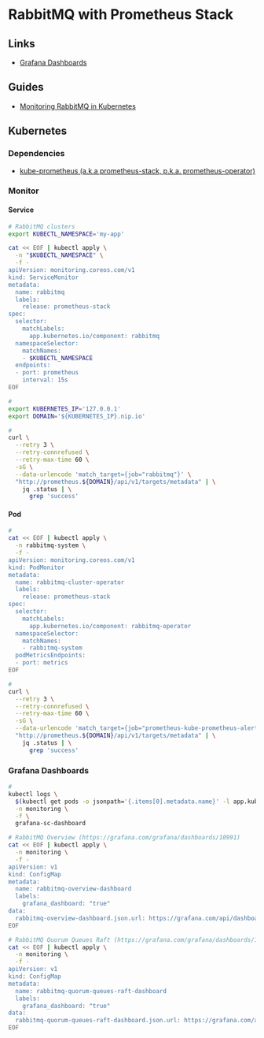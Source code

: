 # RabbitMQ with Prometheus Stack

## Links

- [Grafana Dashboards](https://github.com/rabbitmq/cluster-operator/tree/main/observability/grafana/dashboards)

## Guides

- [Monitoring RabbitMQ in Kubernetes](https://rabbitmq.com/kubernetes/operator/operator-monitoring.html)

## Kubernetes

### Dependencies

- [kube-prometheus (a.k.a prometheus-stack, p.k.a. prometheus-operator)](/prometheus/prometheus-stack.md)

### Monitor

#### Service

```sh
# RabbitMQ clusters
export KUBECTL_NAMESPACE='my-app'

cat << EOF | kubectl apply \
  -n "$KUBECTL_NAMESPACE" \
  -f -
apiVersion: monitoring.coreos.com/v1
kind: ServiceMonitor
metadata:
  name: rabbitmq
  labels:
    release: prometheus-stack
spec:
  selector:
    matchLabels:
      app.kubernetes.io/component: rabbitmq
  namespaceSelector:
    matchNames:
    - $KUBECTL_NAMESPACE
  endpoints:
  - port: prometheus
    interval: 15s
EOF

#
export KUBERNETES_IP='127.0.0.1'
export DOMAIN='${KUBERNETES_IP}.nip.io'

#
curl \
  --retry 3 \
  --retry-connrefused \
  --retry-max-time 60 \
  -sG \
  --data-urlencode 'match_target={job="rabbitmq"}' \
  "http://prometheus.${DOMAIN}/api/v1/targets/metadata" | \
    jq .status | \
      grep 'success'
```

#### Pod

```sh
#
cat << EOF | kubectl apply \
  -n rabbitmq-system \
  -f -
apiVersion: monitoring.coreos.com/v1
kind: PodMonitor
metadata:
  name: rabbitmq-cluster-operator
  labels:
    release: prometheus-stack
spec:
  selector:
    matchLabels:
      app.kubernetes.io/component: rabbitmq-operator
  namespaceSelector:
    matchNames:
    - rabbitmq-system
  podMetricsEndpoints:
  - port: metrics
EOF

#
curl \
  --retry 3 \
  --retry-connrefused \
  --retry-max-time 60 \
  -sG \
  --data-urlencode 'match_target={job="prometheus-kube-prometheus-alertmanager"}' \
  "http://prometheus.${DOMAIN}/api/v1/targets/metadata" | \
    jq .status | \
      grep 'success'
```

### Grafana Dashboards

```sh
#
kubectl logs \
  $(kubectl get pods -o jsonpath='{.items[0].metadata.name}' -l app.kubernetes.io/name=grafana -n monitoring) \
  -n monitoring \
  -f \
  grafana-sc-dashboard

# RabbitMQ Overview (https://grafana.com/grafana/dashboards/10991)
cat << EOF | kubectl apply \
  -n monitoring \
  -f -
apiVersion: v1
kind: ConfigMap
metadata:
  name: rabbitmq-overview-dashboard
  labels:
    grafana_dashboard: "true"
data:
  rabbitmq-overview-dashboard.json.url: https://grafana.com/api/dashboards/10991/revisions/11/download
EOF

# RabbitMQ Quorum Queues Raft (https://grafana.com/grafana/dashboards/11340)
cat << EOF | kubectl apply \
  -n monitoring \
  -f -
apiVersion: v1
kind: ConfigMap
metadata:
  name: rabbitmq-quorum-queues-raft-dashboard
  labels:
    grafana_dashboard: "true"
data:
  rabbitmq-quorum-queues-raft-dashboard.json.url: https://grafana.com/api/dashboards/11340/revisions/5/download
EOF
```
